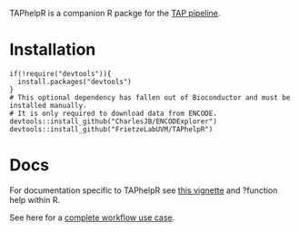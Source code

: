 TAPhelpR is a companion R packge for the [TAP pipeline](https://github.com/FrietzeLabUVM/TAP). 

# Installation

```{r}
if(!require("devtools")){
  install.packages("devtools")
}
# This optional dependency has fallen out of Bioconductor and must be installed manually. 
# It is only required to download data from ENCODE.
devtools::install_github("CharlesJB/ENCODExplorer")
devtools::install_github("FrietzeLabUVM/TAPhelpR")
```

# Docs

For documentation specific to TAPhelpR see [this vignette](https://frietzelabuvm.github.io/TAPhelpR/) and ?function help within R.

See here for a [complete workflow use case](https://frietzelabuvm.github.io/TAP/).

